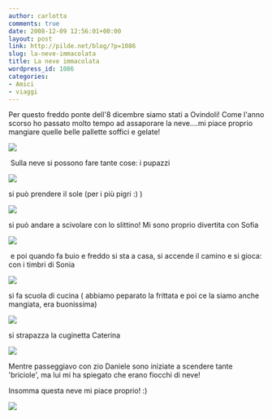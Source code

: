 ```yaml
---
author: carlotta
comments: true
date: 2008-12-09 12:56:01+00:00
layout: post
link: http://pilde.net/blog/?p=1086
slug: la-neve-immacolata
title: La neve immacolata
wordpress_id: 1086
categories:
- Amici
- viaggi
---
```


Per questo freddo ponte dell'8 dicembre siamo stati a Ovindoli! Come l'anno scorso ho passato molto tempo ad assaporare la neve....mi piace proprio mangiare quelle belle pallette soffici e gelate!

[![](http://pilde.net/blog/wp-content/uploads/2008/12/mangio1.jpg)](http://None)

 Sulla neve si possono fare tante cose: i pupazzi

![](http://pilde.net/blog/wp-content/uploads/2008/12/pupazzo.jpg)

si può prendere il sole (per i più pigri :) )

[![](http://pilde.net/blog/wp-content/uploads/2008/12/solarium.jpg)](http://None)

si può andare a scivolare con lo slittino! Mi sono proprio divertita con Sofia

[![](http://pilde.net/blog/wp-content/uploads/2008/12/slittino.jpg)](http://None)

 e poi quando fa buio e freddo si sta a casa, si accende il camino e si gioca: con i timbri di Sonia

[![](http://pilde.net/blog/wp-content/uploads/2008/12/timbri.jpg)](http://None)

si fa scuola di cucina ( abbiamo peparato la frittata e poi ce la siamo anche mangiata, era buonissima)

[![](http://pilde.net/blog/wp-content/uploads/2008/12/uova1.jpg)](http://None)

si strapazza la cuginetta Caterina

![](http://pilde.net/blog/wp-content/uploads/2008/12/zia.jpg)

Mentre passeggiavo con zio Daniele sono iniziate a scendere tante 'briciole', ma lui mi ha spiegato che erano fiocchi di neve!

Insomma questa neve mi piace proprio! :)

[![](http://pilde.net/blog/wp-content/uploads/2008/12/io_neve.jpg)](http://None)[](http://None)
